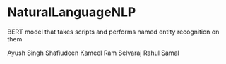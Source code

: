 # NaturalLanguageNLP
BERT model that takes scripts and performs named entity recognition on them





Ayush Singh
Shafiudeen Kameel
Ram Selvaraj
Rahul Samal
